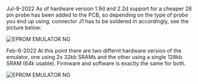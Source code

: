 Jul-9-2022
As of hardware version 1.9d and 2.2d support for a cheaper 28 pin probe has been added to the PCB, so depending on the type of probe you end up using, connector J1 has to be soldered in accordingly, see the picture below:

![EPROM EMULATOR NG](https://github.com/Kris-Sekula/EPROM-EMU-NG/blob/master/Pictures/Connectors_J1_options.jpg)

Feb-6-2022
At this point there are two differnt hardware version of the emulator, one using 2x 32kb SRAMs and the other using a single 128kb SRAM (64k usable). Firmware and software is exaclty the same for both.

![EPROM EMULATOR NG](https://github.com/Kris-Sekula/EPROM-EMU-NG/blob/master/Pictures/hw_2.2c_vs_1.9c_m.png)
